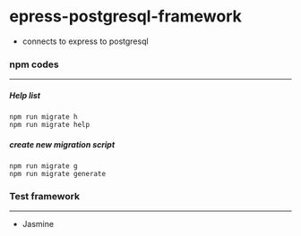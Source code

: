 # epress-postgresql-framework
 - connects to express to postgresql

### npm codes
---
##### Help list
```
npm run migrate h
npm run migrate help
```
##### create new migration script
```
npm run migrate g
npm run migrate generate
```

### Test framework
---
- Jasmine
